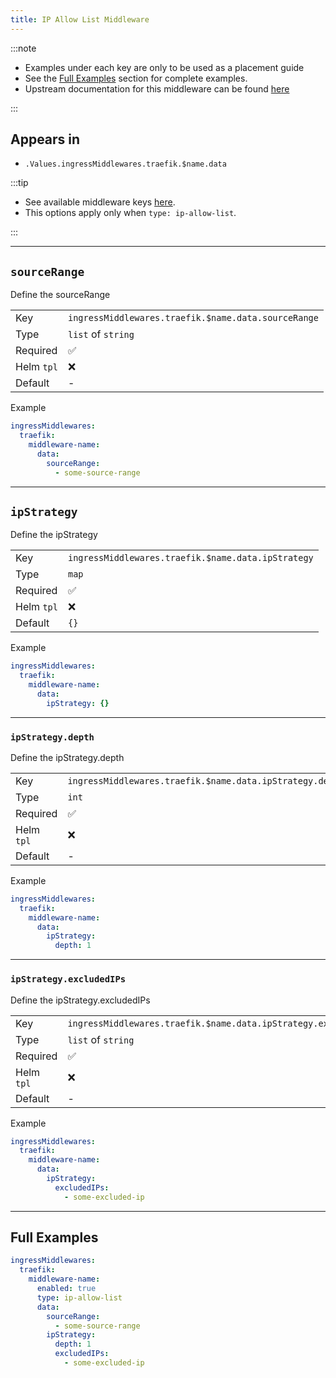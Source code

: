 ```yaml
---
title: IP Allow List Middleware
---
```


:::note

- Examples under each key are only to be used as a placement guide
- See the [Full Examples](/truecharts-common/middlewares/traefik/ip-allow-list#full-examples) section for complete examples.
- Upstream documentation for this middleware can be found [here](https://doc.traefik.io/traefik/middlewares/http/ipallowlist)

:::

## Appears in

- `.Values.ingressMiddlewares.traefik.$name.data`

:::tip

- See available middleware keys [here](/truecharts-common/middlewares).
- This options apply only when `type: ip-allow-list`.

:::

---

## `sourceRange`

Define the sourceRange

|            |                                                     |
| ---------- | --------------------------------------------------- |
| Key        | `ingressMiddlewares.traefik.$name.data.sourceRange` |
| Type       | `list` of `string`                                  |
| Required   | ✅                                                   |
| Helm `tpl` | ❌                                                   |
| Default    | -                                                   |

Example

```yaml
ingressMiddlewares:
  traefik:
    middleware-name:
      data:
        sourceRange:
          - some-source-range
```

---

## `ipStrategy`

Define the ipStrategy

|            |                                                    |
| ---------- | -------------------------------------------------- |
| Key        | `ingressMiddlewares.traefik.$name.data.ipStrategy` |
| Type       | `map`                                              |
| Required   | ✅                                                  |
| Helm `tpl` | ❌                                                  |
| Default    | `{}`                                               |

Example

```yaml
ingressMiddlewares:
  traefik:
    middleware-name:
      data:
        ipStrategy: {}
```

---

### `ipStrategy.depth`

Define the ipStrategy.depth

|            |                                                          |
| ---------- | -------------------------------------------------------- |
| Key        | `ingressMiddlewares.traefik.$name.data.ipStrategy.depth` |
| Type       | `int`                                                    |
| Required   | ✅                                                        |
| Helm `tpl` | ❌                                                        |
| Default    | -                                                        |

Example

```yaml
ingressMiddlewares:
  traefik:
    middleware-name:
      data:
        ipStrategy:
          depth: 1
```

---

### `ipStrategy.excludedIPs`

Define the ipStrategy.excludedIPs

|            |                                                                |
| ---------- | -------------------------------------------------------------- |
| Key        | `ingressMiddlewares.traefik.$name.data.ipStrategy.excludedIPs` |
| Type       | `list` of `string`                                             |
| Required   | ✅                                                              |
| Helm `tpl` | ❌                                                              |
| Default    | -                                                              |

Example

```yaml
ingressMiddlewares:
  traefik:
    middleware-name:
      data:
        ipStrategy:
          excludedIPs:
            - some-excluded-ip
```

---

## Full Examples

```yaml
ingressMiddlewares:
  traefik:
    middleware-name:
      enabled: true
      type: ip-allow-list
      data:
        sourceRange:
          - some-source-range
        ipStrategy:
          depth: 1
          excludedIPs:
            - some-excluded-ip
```

